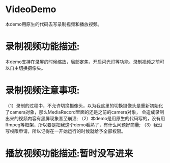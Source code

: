 # VideoDemo
本demo用原生的代码去写录制视频和播放视频。
# 录制视频功能描述:
本demo支持在录屏的时候缩放，局部定焦，开启闪光灯等功能。录制视频之前可以自主切换摄像头。
# 录制视频注意事项:
（1）录制的过程中，不允许切换摄像头，以为我这里的切换摄像头是重新初始化了camera对象，那么MediaRecord里面的还是之前的camera对象，
会造成录制出来的视频内容有黑屏现象甚至崩溃;
（2）本demo是用原生的代码写的，没有用ffmpeg等框架，所以要是把我这个demo看熟了，有什么问题好商量;
（3）我没写权限申请，所以记得在一开始运行的时候就给予全部权限。
# 播放视频功能描述:暂时没写进来
